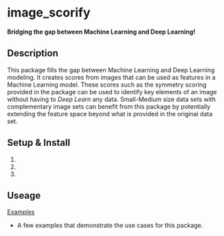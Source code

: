 # image_scorify

**Bridging the gap between Machine Learning and Deep Learning!**

## Description

This package fills the gap between Machine Learning and Deep Learning modeling. It creates scores from images that can be used as features in a Machine Learning model. These scores such as the symmetry scoring provided in the package can be used to identify key elements of an image without having to *Deep Learn* any data. Small-Medium size data sets with complementary image sets can benefit from this package by potentially extending the feature space beyond what is provided in the original data set.

## Setup & Install

1)

2)

3)

## Useage

[Examples](https://github.com/peterantonarosjr/image_scorify/tree/main/Examples)

* A few examples that demonstrate the use cases for this package.